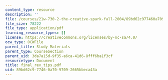 ```yaml
---
content_type: resource
description: ''
file: /courses/21w-730-2-the-creative-spark-fall-2004/89bd62c977460a7097092665bbeca43a_final_rev_tips.pdf
file_size: 78222
file_type: application/pdf
learning_resource_types: []
license: https://creativecommons.org/licenses/by-nc-sa/4.0/
ocw_type: OCWFile
parent_title: Study Materials
parent_type: CourseSection
parent_uid: 3da7a15d-9f35-a6ca-41d6-8fff6ba1f3cf
resourcetype: Document
title: final_rev_tips.pdf
uid: 89bd62c9-7746-0a70-9709-2665bbeca43a
---
```

